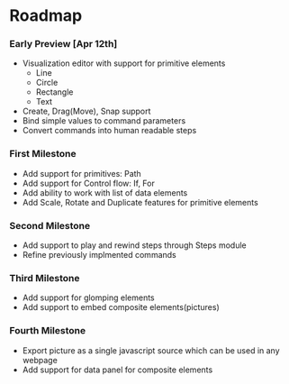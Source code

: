 # Roadmap

### Early Preview [Apr 12th]
- Visualization editor with support for primitive elements
  - Line
  - Circle
  - Rectangle
  - Text
- Create, Drag(Move), Snap support
- Bind simple values to command parameters
- Convert commands into human readable steps

### First Milestone
- Add support for primitives: Path
- Add support for Control flow: If, For
- Add ability to work with list of data elements
- Add Scale, Rotate and Duplicate features for primitive elements

### Second Milestone
- Add support to play and rewind steps through Steps module
- Refine previously implmented commands

### Third Milestone
- Add support for glomping elements
- Add support to embed composite elements(pictures)

### Fourth Milestone
- Export picture as a single javascript source which can be used in any webpage
- Add support for data panel for composite elements